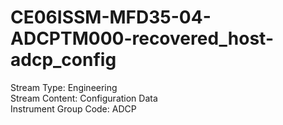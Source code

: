 # CE06ISSM-MFD35-04-ADCPTM000-recovered_host-adcp_config

Stream Type: Engineering<br>
Stream Content: Configuration Data<br>
Instrument Group Code: ADCP<br>
